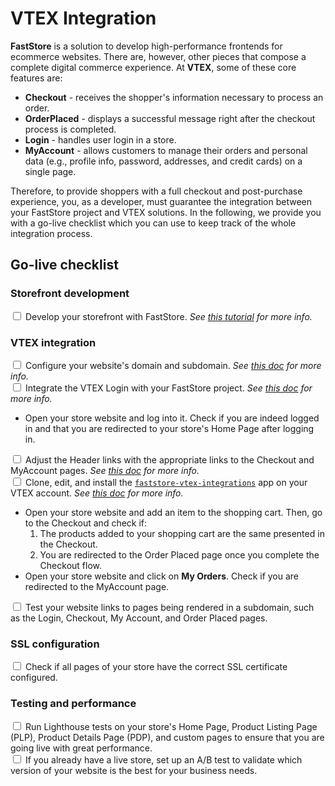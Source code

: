 # VTEX Integration

**FastStore** is a solution to develop high-performance frontends for ecommerce websites. There are, however, other pieces that compose a complete digital commerce experience. At **VTEX**, some of these core features are:

- **Checkout** - receives the shopper's information necessary to process an order.
- **OrderPlaced** - displays a successful message right after the checkout process is completed.
- **Login** - handles user login in a store.
- **MyAccount** - allows customers to manage their orders and personal data (e.g., profile info, password, addresses, and credit cards) on a single page. 

Therefore, to provide shoppers with a full checkout and post-purchase experience, you, as a developer, must guarantee the integration between your FastStore project and VTEX solutions. In the following, we provide you with a go-live checklist which you can use to keep track of the whole integration process.

## Go-live checklist

### Storefront development

<input type="checkbox" id="1" name="1"/>
<label for="1"> Develop your storefront with FastStore. <i>See <a href="/tutorials/gatsby-overview">this tutorial</a> for more info.</i></label><br/>

### VTEX integration

<input type="checkbox" id="2" name="2"/>
<label for="2"> Configure your website's domain and subdomain. <i>See <a href="/how-to-guides/platform-integration/vtex/hosting-a-faststore-vtex-website">this doc</a> for more info.</i></label><br/>    
<input type="checkbox" id="3" name="3"/>
<label for="3"> Integrate the VTEX Login with your FastStore project. <i>See <a href="/how-to-guides/platform-integration/vtex/integrating-the-vtex-login">this doc</a> for more info.</i></label><br/> 
    <ul className="pl-5">
        <li>Open your store website and log into it. Check if you are indeed logged in and that you are redirected to your store's Home Page after logging in.</li>
    </ul>
<input type="checkbox" id="4" name="4"/>
<label for="4"> Adjust the Header links with the appropriate links to the Checkout and MyAccount pages. <i>See <a href="/how-to-guides/platform-integration/vtex/integrating-vtex-checkout">this doc</a> for more info.</i></label><br/>     
<input type="checkbox" id="5" name="5"/>
<label for="5"> Clone, edit, and install the <a href="https://github.com/vtex/faststore-vtex-integrations/"><code>faststore-vtex-integrations</code></a> app on your VTEX account. <i>See <a href="/how-to-guides/platform-integration/vtex/integrating-vtex-orderplaced-myaccount">this doc</a> for more info.</i></label><br/> 
    <ul className="pl-5">
        <li>Open your store website and add an item to the shopping cart. Then, go to the Checkout and check if:
            <ol className="pl-5">
                <li>The products added to your shopping cart are the same presented in the Checkout.</li>
                <li>You are redirected to the Order Placed page once you complete the Checkout flow.</li>
            </ol>
        </li>
        <li>Open your store website and click on <strong>My Orders</strong>. Check if you are redirected to the MyAccount page.</li>
    </ul>
<input type="checkbox" id="6" name="6"/>
<label for="6"> Test your website links to pages being rendered in a subdomain, such as the Login, Checkout, My Account, and Order Placed pages.</label><br/> 

### SSL configuration

<input type="checkbox" id="7" name="7"/>
<label for="7"> Check if all pages of your store have the correct SSL certificate configured.</label><br/> 

### Testing and performance

<input type="checkbox" id="8" name="8"/>
<label for="8"> Run Lighthouse tests on your store's Home Page, Product Listing Page (PLP), Product Details Page (PDP), and custom pages to ensure that you are going live with great performance.</label><br/> 
<input type="checkbox" id="9" name="9"/>
<label for="9"> If you already have a live store, set up an A/B test to validate which version of your website is the best for your business needs.</label><br/> 

